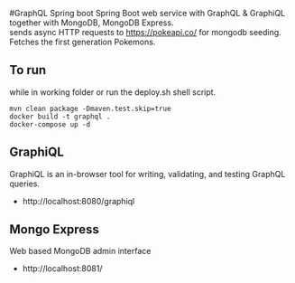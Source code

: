 #GraphQL Spring boot
Spring Boot web service with GraphQL & GraphiQL together with MongoDB, MongoDB Express. \
sends async HTTP requests to https://pokeapi.co/ for mongodb seeding. \
Fetches the first generation Pokemons.
## To run
while in working folder or run the deploy.sh shell script.
```
mvn clean package -Dmaven.test.skip=true
docker build -t graphql .
docker-compose up -d
```
## GraphiQL
GraphiQL is an in-browser tool for writing, validating, and
testing GraphQL queries.
* http://localhost:8080/graphiql
## Mongo Express
Web based MongoDB admin interface
* http://localhost:8081/
